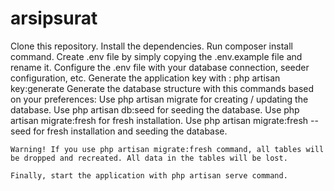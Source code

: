 # arsipsurat


Clone this repository.
Install the dependencies. Run composer install command.
Create .env file by simply copying the .env.example file and rename it.
Configure the .env file with your database connection, seeder configuration, etc.
Generate the application key with :
                                    php artisan key:generate
Generate the database structure with this commands based on your preferences:
        Use php artisan migrate 
        for creating / updating the database.
        Use php artisan db:seed 
        for seeding the database.
        Use php artisan migrate:fresh 
        for fresh installation.
        Use php artisan migrate:fresh --seed 
        for fresh installation and seeding the database.

    Warning! If you use php artisan migrate:fresh command, all tables will be dropped and recreated. All data in the tables will be lost.

    Finally, start the application with php artisan serve command.
